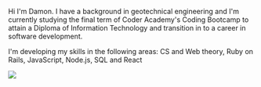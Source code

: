 Hi I'm Damon. I have a background in geotechnical engineering and I'm currently studying the final term of Coder Academy's Coding Bootcamp to attain a Diploma of Information Technology and transition in to a career in software development. 

I'm developing my skills in the following areas:
CS and Web theory, Ruby on Rails, JavaScript, Node.js, SQL and React


<a href="https://www.linkedin.com/in/damon-johnson-924459145/"><img src="https://img.shields.io/badge/linkedin-%230077B5.svg?style=for-the-badge&logo=linkedin&logoColor=white"></a>
